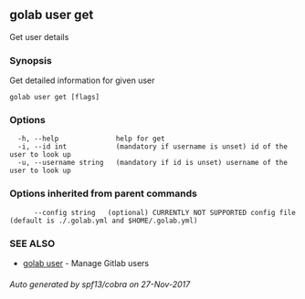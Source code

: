 ## golab user get

Get user details

### Synopsis


Get detailed information for given user

```
golab user get [flags]
```

### Options

```
  -h, --help              help for get
  -i, --id int            (mandatory if username is unset) id of the user to look up
  -u, --username string   (mandatory if id is unset) username of the user to look up
```

### Options inherited from parent commands

```
      --config string   (optional) CURRENTLY NOT SUPPORTED config file (default is ./.golab.yml and $HOME/.golab.yml)
```

### SEE ALSO
* [golab user](golab_user.md)	 - Manage Gitlab users

###### Auto generated by spf13/cobra on 27-Nov-2017
